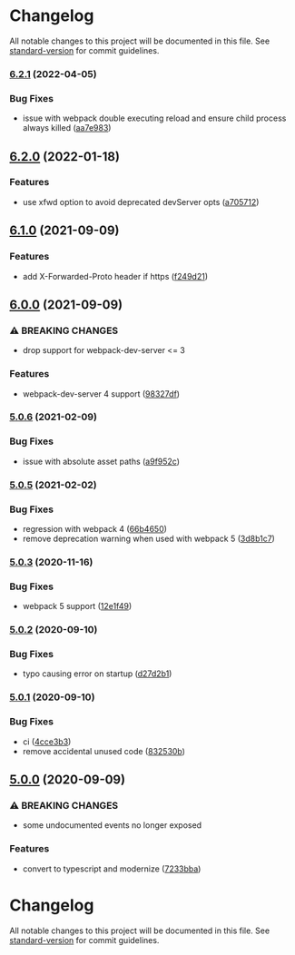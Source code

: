 # Changelog

All notable changes to this project will be documented in this file. See [standard-version](https://github.com/conventional-changelog/standard-version) for commit guidelines.

### [6.2.1](https://github.com/DylanPiercey/spawn-server-webpack-plugin/compare/v6.2.0...v6.2.1) (2022-04-05)


### Bug Fixes

* issue with webpack double executing reload and ensure child process always killed ([aa7e983](https://github.com/DylanPiercey/spawn-server-webpack-plugin/commit/aa7e9835d0ab92dcdcc6e9a1cd24b9aa49879e84))

## [6.2.0](https://github.com/DylanPiercey/spawn-server-webpack-plugin/compare/v6.1.0...v6.2.0) (2022-01-18)


### Features

* use xfwd option to avoid deprecated devServer opts ([a705712](https://github.com/DylanPiercey/spawn-server-webpack-plugin/commit/a70571214dfff1bd9bab8a644f3e3ccb1c63c9ef))

## [6.1.0](https://github.com/DylanPiercey/spawn-server-webpack-plugin/compare/v6.0.0...v6.1.0) (2021-09-09)


### Features

* add X-Forwarded-Proto header if https ([f249d21](https://github.com/DylanPiercey/spawn-server-webpack-plugin/commit/f249d2180f2e83661088cc35b4d4abb6aece502c))

## [6.0.0](https://github.com/DylanPiercey/spawn-server-webpack-plugin/compare/v5.0.6...v6.0.0) (2021-09-09)


### ⚠ BREAKING CHANGES

* drop support for webpack-dev-server <= 3

### Features

* webpack-dev-server 4 support ([98327df](https://github.com/DylanPiercey/spawn-server-webpack-plugin/commit/98327df1af8ba525bdcc65cb640c950ec348161a))

### [5.0.6](https://github.com/DylanPiercey/spawn-server-webpack-plugin/compare/v5.0.5...v5.0.6) (2021-02-09)


### Bug Fixes

* issue with absolute asset paths ([a9f952c](https://github.com/DylanPiercey/spawn-server-webpack-plugin/commit/a9f952c54f8cb33bd2ef829abe85fce8a0355590))

### [5.0.5](https://github.com/DylanPiercey/spawn-server-webpack-plugin/compare/v5.0.3...v5.0.5) (2021-02-02)


### Bug Fixes

* regression with webpack 4 ([66b4650](https://github.com/DylanPiercey/spawn-server-webpack-plugin/commit/66b4650222123bf648084545aacdd4cf247f3f9d))
* remove deprecation warning when used with webpack 5 ([3d8b1c7](https://github.com/DylanPiercey/spawn-server-webpack-plugin/commit/3d8b1c71c2ecc0746f60d2aa4a32472f5acf768a))

### [5.0.3](https://github.com/DylanPiercey/spawn-server-webpack-plugin/compare/v5.0.2...v5.0.3) (2020-11-16)


### Bug Fixes

* webpack 5 support ([12e1f49](https://github.com/DylanPiercey/spawn-server-webpack-plugin/commit/12e1f497427a5cc2e6d212664d4adc15482558e6))

### [5.0.2](https://github.com/DylanPiercey/spawn-server-webpack-plugin/compare/v5.0.1...v5.0.2) (2020-09-10)


### Bug Fixes

* typo causing error on startup ([d27d2b1](https://github.com/DylanPiercey/spawn-server-webpack-plugin/commit/d27d2b1ab346e492d32edd0a9a02fd25513c6b4b))

### [5.0.1](https://github.com/DylanPiercey/spawn-server-webpack-plugin/compare/v5.0.0...v5.0.1) (2020-09-10)


### Bug Fixes

* ci ([4cce3b3](https://github.com/DylanPiercey/spawn-server-webpack-plugin/commit/4cce3b379475f3b8752d44cd350f056eecac0dd3))
* remove accidental unused code ([832530b](https://github.com/DylanPiercey/spawn-server-webpack-plugin/commit/832530b6eb90ce162b1355e4deef843bbdb5a9df))

## [5.0.0](https://github.com/DylanPiercey/spawn-server-webpack-plugin/compare/v4.0.5...v5.0.0) (2020-09-09)


### ⚠ BREAKING CHANGES

* some undocumented events no longer exposed

### Features

* convert to typescript and modernize ([7233bba](https://github.com/DylanPiercey/spawn-server-webpack-plugin/commit/7233bbae97b392cc76cc1af4b6995652288d64ce))

# Changelog

All notable changes to this project will be documented in this file. See [standard-version](https://github.com/conventional-changelog/standard-version) for commit guidelines.
